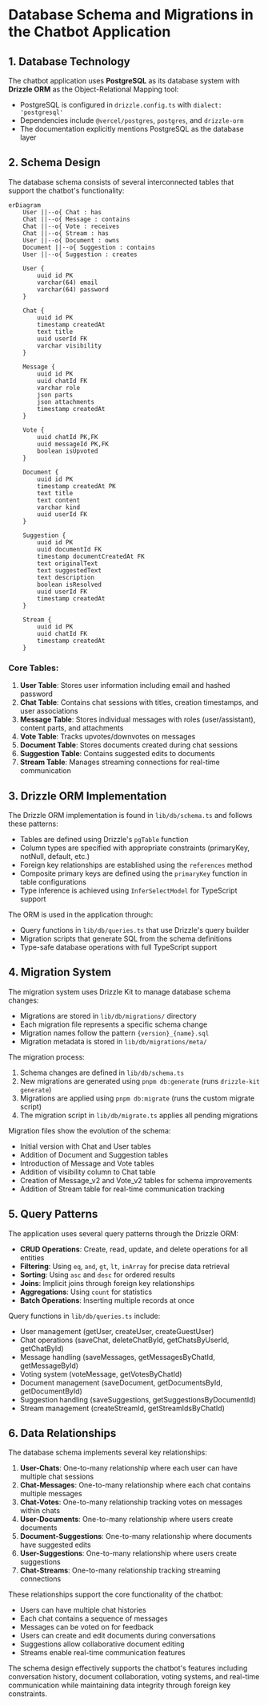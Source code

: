 # Database Schema and Migrations in the Chatbot Application

## 1. Database Technology

The chatbot application uses **PostgreSQL** as its database system with **Drizzle ORM** as the Object-Relational Mapping tool:

- PostgreSQL is configured in `drizzle.config.ts` with `dialect: 'postgresql'`
- Dependencies include `@vercel/postgres`, `postgres`, and `drizzle-orm`
- The documentation explicitly mentions PostgreSQL as the database layer

## 2. Schema Design

The database schema consists of several interconnected tables that support the chatbot's functionality:

```mermaid
erDiagram
    User ||--o{ Chat : has
    Chat ||--o{ Message : contains
    Chat ||--o{ Vote : receives
    Chat ||--o{ Stream : has
    User ||--o{ Document : owns
    Document ||--o{ Suggestion : contains
    User ||--o{ Suggestion : creates

    User {
        uuid id PK
        varchar(64) email
        varchar(64) password
    }

    Chat {
        uuid id PK
        timestamp createdAt
        text title
        uuid userId FK
        varchar visibility
    }

    Message {
        uuid id PK
        uuid chatId FK
        varchar role
        json parts
        json attachments
        timestamp createdAt
    }

    Vote {
        uuid chatId PK,FK
        uuid messageId PK,FK
        boolean isUpvoted
    }

    Document {
        uuid id PK
        timestamp createdAt PK
        text title
        text content
        varchar kind
        uuid userId FK
    }

    Suggestion {
        uuid id PK
        uuid documentId FK
        timestamp documentCreatedAt FK
        text originalText
        text suggestedText
        text description
        boolean isResolved
        uuid userId FK
        timestamp createdAt
    }

    Stream {
        uuid id PK
        uuid chatId FK
        timestamp createdAt
    }
```

### Core Tables:

1. **User Table**: Stores user information including email and hashed password
2. **Chat Table**: Contains chat sessions with titles, creation timestamps, and user associations
3. **Message Table**: Stores individual messages with roles (user/assistant), content parts, and attachments
4. **Vote Table**: Tracks upvotes/downvotes on messages
5. **Document Table**: Stores documents created during chat sessions
6. **Suggestion Table**: Contains suggested edits to documents
7. **Stream Table**: Manages streaming connections for real-time communication

## 3. Drizzle ORM Implementation

The Drizzle ORM implementation is found in `lib/db/schema.ts` and follows these patterns:

- Tables are defined using Drizzle's `pgTable` function
- Column types are specified with appropriate constraints (primaryKey, notNull, default, etc.)
- Foreign key relationships are established using the `references` method
- Composite primary keys are defined using the `primaryKey` function in table configurations
- Type inference is achieved using `InferSelectModel` for TypeScript support

The ORM is used in the application through:
- Query functions in `lib/db/queries.ts` that use Drizzle's query builder
- Migration scripts that generate SQL from the schema definitions
- Type-safe database operations with full TypeScript support

## 4. Migration System

The migration system uses Drizzle Kit to manage database schema changes:

- Migrations are stored in `lib/db/migrations/` directory
- Each migration file represents a specific schema change
- Migration names follow the pattern `{version}_{name}.sql`
- Migration metadata is stored in `lib/db/migrations/meta/`

The migration process:
1. Schema changes are defined in `lib/db/schema.ts`
2. New migrations are generated using `pnpm db:generate` (runs `drizzle-kit generate`)
3. Migrations are applied using `pnpm db:migrate` (runs the custom migrate script)
4. The migration script in `lib/db/migrate.ts` applies all pending migrations

Migration files show the evolution of the schema:
- Initial version with Chat and User tables
- Addition of Document and Suggestion tables
- Introduction of Message and Vote tables
- Addition of visibility column to Chat table
- Creation of Message_v2 and Vote_v2 tables for schema improvements
- Addition of Stream table for real-time communication tracking

## 5. Query Patterns

The application uses several query patterns through the Drizzle ORM:

- **CRUD Operations**: Create, read, update, and delete operations for all entities
- **Filtering**: Using `eq`, `and`, `gt`, `lt`, `inArray` for precise data retrieval
- **Sorting**: Using `asc` and `desc` for ordered results
- **Joins**: Implicit joins through foreign key relationships
- **Aggregations**: Using `count` for statistics
- **Batch Operations**: Inserting multiple records at once

Query functions in `lib/db/queries.ts` include:
- User management (getUser, createUser, createGuestUser)
- Chat operations (saveChat, deleteChatById, getChatsByUserId, getChatById)
- Message handling (saveMessages, getMessagesByChatId, getMessageById)
- Voting system (voteMessage, getVotesByChatId)
- Document management (saveDocument, getDocumentsById, getDocumentById)
- Suggestion handling (saveSuggestions, getSuggestionsByDocumentId)
- Stream management (createStreamId, getStreamIdsByChatId)

## 6. Data Relationships

The database schema implements several key relationships:

1. **User-Chats**: One-to-many relationship where each user can have multiple chat sessions
2. **Chat-Messages**: One-to-many relationship where each chat contains multiple messages
3. **Chat-Votes**: One-to-many relationship tracking votes on messages within chats
4. **User-Documents**: One-to-many relationship where users create documents
5. **Document-Suggestions**: One-to-many relationship where documents have suggested edits
6. **User-Suggestions**: One-to-many relationship where users create suggestions
7. **Chat-Streams**: One-to-many relationship tracking streaming connections

These relationships support the core functionality of the chatbot:
- Users can have multiple chat histories
- Each chat contains a sequence of messages
- Messages can be voted on for feedback
- Users can create and edit documents during conversations
- Suggestions allow collaborative document editing
- Streams enable real-time communication features

The schema design effectively supports the chatbot's features including conversation history, document collaboration, voting systems, and real-time communication while maintaining data integrity through foreign key constraints.